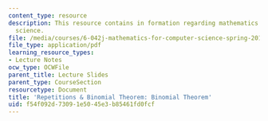 ```yaml
---
content_type: resource
description: This resource contains in formation regarding mathematics for computer
  science.
file: /media/courses/6-042j-mathematics-for-computer-science-spring-2015/f54f092d73091e5045e3b85461fd0fcf_MIT6_042JS16_BinomialTheo.pdf
file_type: application/pdf
learning_resource_types:
- Lecture Notes
ocw_type: OCWFile
parent_title: Lecture Slides
parent_type: CourseSection
resourcetype: Document
title: 'Repetitions & Binomial Theorem: Binomial Theorem'
uid: f54f092d-7309-1e50-45e3-b85461fd0fcf
---
```

